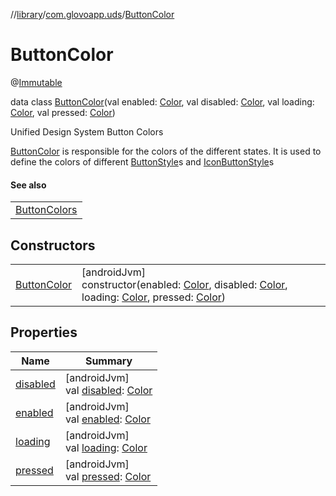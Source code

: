 //[library](../../../index.md)/[com.glovoapp.uds](../index.md)/[ButtonColor](index.md)

# ButtonColor

@[Immutable](https://developer.android.com/reference/kotlin/androidx/compose/runtime/Immutable.html)

data class [ButtonColor](index.md)(val enabled: [Color](https://developer.android.com/reference/kotlin/androidx/compose/ui/graphics/Color.html), val disabled: [Color](https://developer.android.com/reference/kotlin/androidx/compose/ui/graphics/Color.html), val loading: [Color](https://developer.android.com/reference/kotlin/androidx/compose/ui/graphics/Color.html), val pressed: [Color](https://developer.android.com/reference/kotlin/androidx/compose/ui/graphics/Color.html))

Unified Design System Button Colors

[ButtonColor](index.md) is responsible for the colors of the different states. It is used to define the colors of different [ButtonStyle](../-button-style/index.md)s and [IconButtonStyle](../-icon-button-style/index.md)s

#### See also

| |
|---|
| [ButtonColors](../-button-colors/index.md) |

## Constructors

| | |
|---|---|
| [ButtonColor](-button-color.md) | [androidJvm]<br>constructor(enabled: [Color](https://developer.android.com/reference/kotlin/androidx/compose/ui/graphics/Color.html), disabled: [Color](https://developer.android.com/reference/kotlin/androidx/compose/ui/graphics/Color.html), loading: [Color](https://developer.android.com/reference/kotlin/androidx/compose/ui/graphics/Color.html), pressed: [Color](https://developer.android.com/reference/kotlin/androidx/compose/ui/graphics/Color.html)) |

## Properties

| Name | Summary |
|---|---|
| [disabled](disabled.md) | [androidJvm]<br>val [disabled](disabled.md): [Color](https://developer.android.com/reference/kotlin/androidx/compose/ui/graphics/Color.html) |
| [enabled](enabled.md) | [androidJvm]<br>val [enabled](enabled.md): [Color](https://developer.android.com/reference/kotlin/androidx/compose/ui/graphics/Color.html) |
| [loading](loading.md) | [androidJvm]<br>val [loading](loading.md): [Color](https://developer.android.com/reference/kotlin/androidx/compose/ui/graphics/Color.html) |
| [pressed](pressed.md) | [androidJvm]<br>val [pressed](pressed.md): [Color](https://developer.android.com/reference/kotlin/androidx/compose/ui/graphics/Color.html) |
